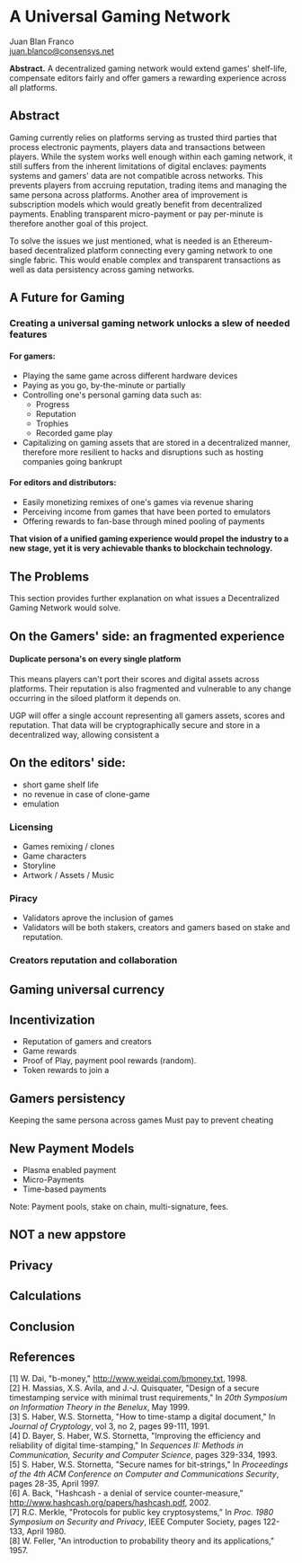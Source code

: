# A Universal Gaming Network

Juan Blan Franco  
juan.blanco@consensys.net  

**Abstract.** A decentralized gaming network would extend games' shelf-life, compensate editors fairly and offer gamers a rewarding experience across all platforms.

## Abstract

Gaming currently relies on platforms serving as trusted third parties that process electronic payments, players data and transactions between players. While the system works well enough within each gaming network, it still suffers from the inherent limitations of digital enclaves: payments systems and gamers' data are not compatible across networks. This prevents players from accruing reputation, trading items and managing the same persona across platforms. Another area of improvement is subscription models which would greatly benefit from decentralized payments. Enabling transparent micro-payment or pay per-minute is therefore another goal of this project.

To solve the issues we just mentioned, what is needed is an Ethereum-based decentralized platform connecting every gaming network to one single fabric. This would enable complex and transparent transactions as well as data persistency across gaming networks.

<!-- NOTE, the above needs to be rephrased: There is not an issue with FIAT payments, but as we move to subscription models it can be done better, working across hardware and distributors. The decentralization of some of the payments (could be partial), would allow for better transparency.

Also reputation, storage of game play, etc can be decoupled from the hardware OR software creator / provider. -->

## A Future for Gaming 

### Creating a universal gaming network unlocks a slew of needed features

#### For gamers:

- Playing the same game across different hardware devices
- Paying as you go, by-the-minute or partially
- Controlling one's personal gaming data such as:
    - Progress
    - Reputation
    - Trophies
    - Recorded game play
- Capitalizing on gaming assets that are stored in a decentralized manner, therefore more resilient to hacks and disruptions such as hosting companies going bankrupt

#### For editors and distributors:

- Easily monetizing remixes of one's games via revenue sharing
- Perceiving income from games that have been ported to emulators
- Offering rewards to fan-base through mined pooling of payments

**That vision of a unified gaming experience would propel the industry to a new stage, yet it is very achievable thanks to blockchain technology.**


<!-- Simple version, is What if you could play the same game across different hardware devices, pay as you go, or partially. What if your game progress, reputation, trophies, recorded game play was stored decentralised, so it won't be lost in case of any company dissappearing. What if as a creator you could easily monetise on remixes of your game, and encourage them. What if as a creator you could still get revenue from a game when it has been included in emulators. What if you could "mine" rewards through pooling of payments. What if you could have a network that prevents piracy and encourages payments and collaboration between creators and gamers. -->

## The Problems

This section provides further explanation on what issues a Decentralized Gaming Network would solve.

## On the Gamers' side: an fragmented experience

#### Duplicate persona's on every single platform
This means players can't port their scores and digital assets across platforms. Their reputation is also fragmented and vulnerable to any change occurring in the siloed platform it depends on.

UGP will offer a single account representing all gamers assets, scores and reputation. That data will be cryptographically secure and store in a decentralized way, allowing consistent a

## On the editors' side:

- short game shelf life
- no revenue in case of clone-game
- emulation

### Licensing

- Games remixing / clones
- Game characters
- Storyline
- Artwork / Assets / Music

### Piracy

- Validators aprove the inclusion of games
- Validators will be both stakers, creators and gamers based on stake and reputation.

### Creators reputation and collaboration

## Gaming universal currency

## Incentivization

+ Reputation of gamers and creators
+ Game rewards
+ Proof of Play, payment pool rewards (random).
+ Token rewards to join a

## Gamers persistency

Keeping the same persona across games
Must pay to prevent cheating

## New Payment Models

- Plasma enabled payment
- Micro-Payments
- Time-based payments

Note: Payment pools, stake on chain, multi-signature, fees. 




## NOT a new appstore

## 


## Privacy


## Calculations



## Conclusion


## References
[1] W. Dai, "b-money," http://www.weidai.com/bmoney.txt, 1998.  
[2] H. Massias, X.S. Avila, and J.-J. Quisquater, "Design of a secure timestamping service with minimal trust requirements," In *20th Symposium on Information Theory in the Benelux*, May 1999.  
[3] S. Haber, W.S. Stornetta, "How to time-stamp a digital document," In *Journal of Cryptology*, vol 3, no 2, pages 99-111, 1991.  
[4] D. Bayer, S. Haber, W.S. Stornetta, "Improving the efficiency and reliability of digital time-stamping," In *Sequences II: Methods in Communication, Security and Computer Science*, pages 329-334, 1993.  
[5] S. Haber, W.S. Stornetta, "Secure names for bit-strings," In *Proceedings of the 4th ACM Conference on Computer and Communications Security*, pages 28-35, April 1997.  
[6] A. Back, "Hashcash - a denial of service counter-measure,"  
http://www.hashcash.org/papers/hashcash.pdf, 2002.  
[7] R.C. Merkle, "Protocols for public key cryptosystems," In *Proc. 1980 Symposium on Security and Privacy*, IEEE Computer Society, pages 122-133, April 1980.  
[8] W. Feller, "An introduction to probability theory and its applications," 1957.
